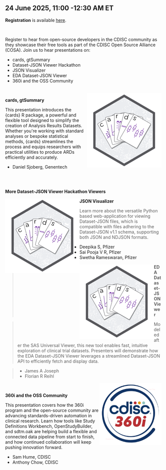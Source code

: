 24 June 2025, 11:00 -12:30 AM ET
---

**Registration** is available [here](https://events.teams.microsoft.com/event/3b313459-80e5-4ca1-b9a2-f78b00a26268@078244a1-de67-4c9e-9088-986d7f110a37/registration).

<br/>

Register to hear from open-source developers in the CDISC community as they showcase their free tools as part of the CDISC Open Source Alliance (COSA). Join us to hear presentations on:

* cards, gtSummary
* Dataset-JSON Viewer Hackathon
* JSON Visualizer
* EDA Dataset-JSON Viewer
* 360i and the OSS Community

<br/>

<img style="float: right;" src="./img/Event_Images/cards.png" class="blockMax100" alt="cards">

**cards, gtSummary**

This presentation introduces the {cards} R package, a powerful and flexible tool designed to simplify the creation of Analysis Results Datasets. Whether you're working with standard analyses or bespoke statistical methods, {cards} streamlines the process and equips researchers with practical utilities to produce ARDs efficiently and accurately.

* Daniel Sjoberg, Genentech  
  
<br/>
<br/>

**More Dataset-JSON Viewer Hackathon Viewers**

<img style="float: left;" src="./img/Event_Images/cards.png" class="blockMax100" alt="cards">

**JSON Visualizer**

>Learn more about the versatile Python based web-application for viewing Dataset-JSON files, which is compatible with files adhering to the Dataset-JSON v1.1 schema, supporting both JSON and NDJSON formats.

* Deepika S, Pfizer
* Sai Pooja V R, Pfizer
* Swetha Rameswaran, Pfizer  

<img style="float: left;" src="./img/Event_Images/cards.png" class="blockMax100" alt="cards">  

> **EDA Dataset-JSON Viewer**

> Modeled after the SAS Universal Viewer, this new tool enables fast, intuitive exploration of clinical trial datasets. Presenters will demonstrate how the EDA Dataset-JSON Viewer leverages a streamlined Dataset-JSON API to efficiently fetch and display data.

> * James A Joseph
> * Florian R Reihl

<img style="float: right; width: 200px; height: auto;" src="./img/Event_Images/360i.png" class="blockMax100" max_width=50% alt="360i">

<br/>

**360i and the OSS Community**

This presentation covers how the 360i program and the open-source community are advancing standards-driven automation in clinical research. Learn how tools like Study Definitions Workbench, OpenStudyBuilder, and sdtm.oak are helping build a flexible and connected data pipeline from start to finish, and how continued collaboration will keep pushing innovation forward.

* Sam Hume, CDISC
* Anthony Chow, CDISC
